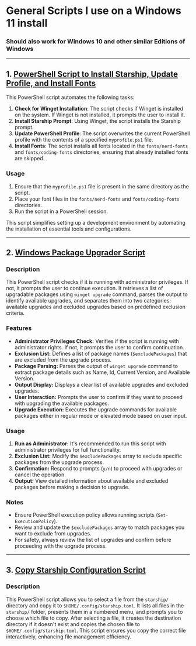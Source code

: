 # General Scripts I use on a Windows 11 install

### Should also work for Windows 10 and other similar Editions of Windows

---

## 1. [PowerShell Script to Install Starship, Update Profile, and Install Fonts](./scripts/install-profile.ps1)

This PowerShell script automates the following tasks:

1. **Check for Winget Installation**: The script checks if Winget is installed on the system. If Winget is not installed, it prompts the user to install it.
2. **Install Starship Prompt**: Using Winget, the script installs the Starship prompt.
3. **Update PowerShell Profile**: The script overwrites the current PowerShell profile with the contents of a specified `myprofile.ps1` file.
4. **Install Fonts**: The script installs all fonts located in the `fonts/nerd-fonts` and `fonts/coding-fonts` directories, ensuring that already installed fonts are skipped.

### Usage

1. Ensure that the `myprofile.ps1` file is present in the same directory as the script.
2. Place your font files in the `fonts/nerd-fonts` and `fonts/coding-fonts` directories.
3. Run the script in a PowerShell session.

This script simplifies setting up a development environment by automating the installation of essential tools and configurations.

---

## 2. [Windows Package Upgrader Script](./scripts/winget-upgrade-all-except.ps1)

### Description

This PowerShell script checks if it is running with administrator privileges. If not, it prompts the user to continue execution. It retrieves a list of upgradable packages using `winget upgrade` command, parses the output to identify available upgrades, and separates them into two categories: available upgrades and excluded upgrades based on predefined exclusion criteria.

### Features

- **Administrator Privileges Check:** Verifies if the script is running with administrator rights. If not, it prompts the user to confirm continuation.
- **Exclusion List:** Defines a list of package names (`$excludePackages`) that are excluded from the upgrade process.
- **Package Parsing:** Parses the output of `winget upgrade` command to extract package details such as Name, Id, Current Version, and Available Version.
- **Output Display:** Displays a clear list of available upgrades and excluded upgrades.
- **User Interaction:** Prompts the user to confirm if they want to proceed with upgrading the available packages.
- **Upgrade Execution:** Executes the upgrade commands for available packages either in regular mode or elevated mode based on user input.

### Usage

1. **Run as Administrator:** It's recommended to run this script with administrator privileges for full functionality.
2. **Exclusion List:** Modify the `$excludePackages` array to exclude specific packages from the upgrade process.
3. **Confirmation:** Respond to prompts (`y/n`) to proceed with upgrades or cancel the operation.
4. **Output:** View detailed information about available and excluded packages before making a decision to upgrade.

### Notes

- Ensure PowerShell execution policy allows running scripts (`Set-ExecutionPolicy`).
- Review and update the `$excludePackages` array to match packages you want to exclude from upgrades.
- For safety, always review the list of upgrades and confirm before proceeding with the upgrade process.

---

## 3. [Copy Starship Configuration Script](./scripts/starship.ps1)

### Description

This PowerShell script allows you to select a file from the `starship/` directory and copy it to `$HOME/.config/starship.toml`. It lists all files in the `starship/` folder, presents them in a numbered menu, and prompts you to choose which file to copy. After selecting a file, it creates the destination directory if it doesn't exist and copies the chosen file to `$HOME/.config/starship.toml`. This script ensures you copy the correct file interactively, enhancing file management efficiency.
